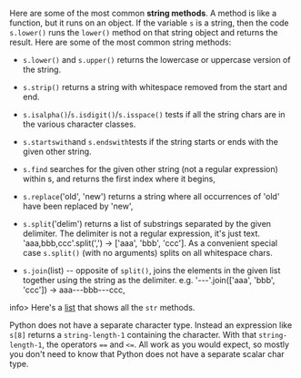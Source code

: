 Here are some of the most common **string methods**. A method is like a function, but it runs on an object. If the variable `s` is a string, then the code `s.lower()` runs the `lower()` method on that string object and returns the result. Here are some of the most common string methods:

* `s.lower()` and `s.upper()` returns the lowercase or uppercase version of the string.

* `s.strip()` returns a string with whitespace removed from the start and end.

* `s.isalpha()`/`s.isdigit()`/`s.isspace()` tests if all the string chars are in the various character classes.

* `s.startswith`and `s.endswith`tests if the string starts or ends with the given other string.

* `s.find` searches for the given other string (not a regular expression) within s, and returns the first index where it begins,

* `s.replace`('old', 'new') returns a string where all occurrences of 'old' have been replaced by 'new',

* `s.split`('delim') returns a list of substrings separated by the given delimiter. The delimiter is not a regular expression, it's just text. 'aaa,bbb,ccc'.split(',') -> ['aaa', 'bbb', 'ccc']. As a convenient special case `s.split()` (with no arguments) splits on all whitespace chars.

* `s.join`(list) -- opposite of `split()`, joins the elements in the given list together using the string as the delimiter. e.g. '---'.join(['aaa', 'bbb', 'ccc']) -> aaa---bbb---ccc,

info> Here's a [list](http://docs.python.org/library/stdtypes.html#string-methods) that shows all the `str` methods.

Python does not have a separate character type. Instead an expression like `s[8]` returns a `string-length-1` containing the character. With that `string-length-1`, the operators `==` and `<=`. All work as you would expect, so mostly you don't need to know that Python does not have a separate scalar char type.
